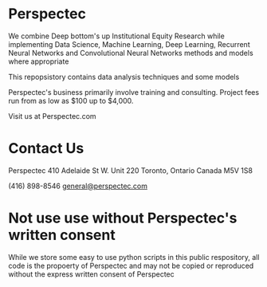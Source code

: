 # Perspectec

We combine Deep bottom's up Institutional Equity Research while implementing Data Science, Machine Learning, Deep Learning, Recurrent Neural Networks and Convolutional Neural Networks methods and models where appropriate

This repopsistory contains data analysis techniques and some models

Perspectec's business primarily involve training and consulting. Project fees run from as low as $100 up to $4,000.

Visit us at Perspectec.com

# Contact Us
Perspectec
410 Adelaide St W.
Unit 220
Toronto, Ontario
Canada
M5V 1S8

(416) 898-8546
general@perspectec.com

# Not use use without Perspectec's written consent

While we store some easy to use python scripts in this public respository, all code is the propoerty of Perspectec and may not be copied or reproduced without the express written consent of Perspectec
